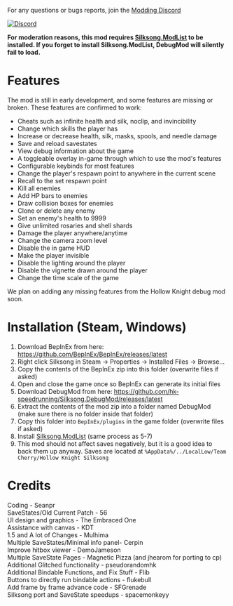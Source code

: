 For any questions or bugs reports, join the [Modding Discord](https://discord.gg/F6Y5TeFQ8j)

[![Discord](https://img.shields.io/discord/879125729936298015.svg?logo=discord&logoColor=white&logoWidth=20&labelColor=7289DA&label=Discord&color=17cf48)](https://discord.gg/F6Y5TeFQ8j)

**For moderation reasons, this mod requires [Silksong.ModList](https://github.com/silksong-modding/Silksong.ModList) to be installed.
If you forget to install Silksong.ModList, DebugMod will silently fail to load.**

# Features

The mod is still in early development, and some features are missing or broken. These features are confirmed to work:
* Cheats such as infinite health and silk, noclip, and invincibility
* Change which skills the player has
* Increase or decrease health, silk, masks, spools, and needle damage
* Save and reload savestates
* View debug information about the game
* A toggleable overlay in-game through which to use the mod's features
* Configurable keybinds for most features
* Change the player's respawn point to anywhere in the current scene
* Recall to the set respawn point
* Kill all enemies
* Add HP bars to enemies
* Draw collision boxes for enemies
* Clone or delete any enemy
* Set an enemy's health to 9999
* Give unlimited rosaries and shell shards
* Damage the player anywhere/anytime
* Change the camera zoom level
* Disable the in game HUD
* Make the player invisible
* Disable the lighting around the player
* Disable the vignette drawn around the player
* Change the time scale of the game

We plan on adding any missing features from the Hollow Knight debug mod soon.

# Installation (Steam, Windows)

1) Download BepInEx from here: https://github.com/BepInEx/BepInEx/releases/latest
1) Right click Silksong in Steam -> Properties -> Installed Files -> Browse...
3) Copy the contents of the BepInEx zip into this folder (overwrite files if asked)
4) Open and close the game once so BepInEx can generate its initial files
5) Download DebugMod from here: https://github.com/hk-speedrunning/Silksong.DebugMod/releases/latest
6) Extract the contents of the mod zip into a folder named DebugMod (make sure there is no folder inside that folder)
7) Copy this folder into `BepInEx/plugins` in the game folder (overwrite files if asked)
8) Install [Silksong.ModList](https://github.com/silksong-modding/Silksong.ModList) (same process as 5-7)
9) This mod should not affect saves negatively, but it is a good idea to back them up anyway.
   Saves are located at `%AppData%/../LocalLow/Team Cherry/Hollow Knight Silksong`
   
# Credits

Coding - Seanpr<br />
SaveStates/Old Current Patch - 56<br />
UI design and graphics - The Embraced One<br />
Assistance with canvas - KDT<br />
1.5 and A lot of Changes - Mulhima<br />
Multiple SaveStates/Minimal info panel- Cerpin<br />
Improve hitbox viewer - DemoJameson<br />
Multiple SaveState Pages - Magnetic Pizza (and jhearom for porting to cp)<br />
Additional Glitched functionality - pseudorandomhk<br />
Additional Bindable Functions, and Fix Stuff - Flib<br/>
Buttons to directly run bindable actions - flukebull<br/>
Add frame by frame advance code - SFGrenade<br/>
Silksong port and SaveState speedups - spacemonkeyy<br/>

